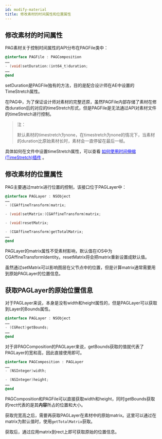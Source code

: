 ```yaml
---
id: modify-material
title: 修改素材的时间属性和位置属性
---
```


## 修改素材的时间属性

PAG素材关于控制时间属性的API分布在PAGFile类中：

```objectivec
@interface PAGFile : PAGComposition
……
- (void)setDuration:(int64_t)duration;
……
@end
```

setDuration是PAGFile独有的方法，目的是配合设计师在AE中设置的TimeStretch属性。

在PAG中，为了保证设计师对素材的完整还原，虽然PAGFile内部存储了素材在修改duration后的对应的timeStretch形式，但是PAGFile是无法通过API对素材文件的timeStretch进行控制。



> 注：
>
> 默认素材的timestretch为none，在timestretch为none的情况下，当素材的duration比原始素材长时，素材会一直停留在最后一帧。



具体如何在文件中设置timeStretch属性，可以查看 [<font color=blue>如何使用时间伸缩(TimeStretch)插件</font>](/docs/time-stretch.html) 。



## 修改素材的位置属性

PAG主要通过matrix进行位置的控制，该接口位于PAGLayer中：

```objectivec
@interface PAGLayer : NSObject
……
- (CGAffineTransform)matrix;

- (void)setMatrix:(CGAffineTransform)matrix;

- (void)resetMatrix;

- (CGAffineTransform)getTotalMatrix;
……
@end
```

PAGLayer的matrix属性不受素材影响，默认值在iOS中为CGAffineTransformIdentity。resetMatrix将会把matrix重新设置成默认值。

虽然通过setMatrix可以影响图层在父节点中的位置，但是计算matrix通常需要用到原始PAGLayer的位置信息。



## 获取PAGLayer的原始位置信息

对于PAGLayer来说，本身是没有width和height属性的，但是PAGLayer可以获取到Layer的Bounds属性。

```objectivec
@interface PAGLayer : NSObject
……
- (CGRect)getBounds;
……
@end
```

对于非PAGComposition的PAGLayer来说，getBounds获取的值就代表了PAGLayer的宽和高，因此直接使用即可。

```objective-c
@interface PAGComposition : PAGLayer
……
- (NSInteger)width;

- (NSInteger)height;
……
@end
```

PAGComposition和PAGFile可以直接获取width和height，同时getBounds获取的rect代表的是其**内容**所占的位置和大小。

获取完宽高之后，需要再获取PAGLayer在素材中的原始matrix。这里可以通过在matrix为默认值时，使用`getTotalMatrix`获取。

获取后，通过应用matrix到rect上即可获取原始的位置信息。